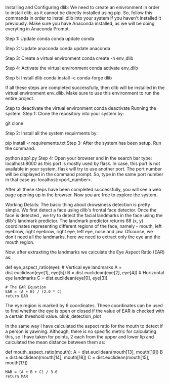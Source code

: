 
Installing and Configuring dlib:
We need to create an enivronment in order to install dlib, as it cannot be directly installed using pip. So, follow this commands in order to install dlib into your system if you haven't installed it previously. Make sure you have Anaconda installed, as we will be doing everyting in Anaconda Prompt.

Step 1: Update conda
conda update conda


Step 2: Update anaconda
conda update anaconda 


Step 3: Create a virtual environment
conda create -n env_dlib 


Step 4: Activate the virtual environment
conda activate env_dlib


Step 5: Install dlib
conda install -c conda-forge dlib 


If all these steps are completed successfully, then dlib will be installed in the virtual environment env_dlib. Make sure to use this environment to run the entire project.

Step to deactivate the virtual environment
conda deactivate 
Running the system:
Step 1:
Clone the repository into your system by:

git clone


Step 2:
Install all the system requirments by:

pip install -r requirements.txt
Step 3:
After the system has been setup. Run the command:

python app1.py
Step 4:
Open your browser and in the search bar type: localhost:8000 as this port is mostly used by flask. In case, this port is not available in your system, flask will try to use another port. The port number will be displayed in the command prompt. So, type in the same port number in that case as: localhost:<port_number>.

After all these steps have been completed successfully, you will see a web page opening up in the browser. Now you are free to explore the system.

Working Details:
The basic thing about drowsiness detection is pretty simple. We first detect a face using dlib's frontal face detector. Once the face is detected , we try to detect the facial landmarks in the face using the dlib's landmark predictor. The landmark predictor returns 68 (x, y) coordinates representing different regions of the face, namely - mouth, left eyebrow, right eyebrow, right eye, left eye, nose and jaw. Ofcourse, we don't need all the landmarks, here we need to extract only the eye and the mouth region.

Now, after extraxting the landmarks we calculate the Eye Aspect Ratio (EAR) as:

def eye_aspect_ratio(eye):
	# Vertical eye landmarks
	A = dist.euclidean(eye[1], eye[5])
	B = dist.euclidean(eye[2], eye[4])
	# Horizontal eye landmarks 
	C = dist.euclidean(eye[0], eye[3])

	# The EAR Equation 
	EAR = (A + B) / (2.0 * C)
	return EAR
The eye region is marked by 6 coordinates. These coordinates can be used to find whether the eye is open or closed if the value of EAR is checked with a certain threshold value.
blink_detection_plot

In the same way I have calculated the aspect ratio for the mouth to detect if a person is yawning. Although, there is no specific metric for calculating this, so I have taken for points, 2 each from the upper and lower lip and calculated the mean distance between them as:

def mouth_aspect_ratio(mouth): 
	A = dist.euclidean(mouth[13], mouth[19])
	B = dist.euclidean(mouth[14], mouth[18])
	C = dist.euclidean(mouth[15], mouth[17])

	MAR = (A + B + C) / 3.0
	return MAR
